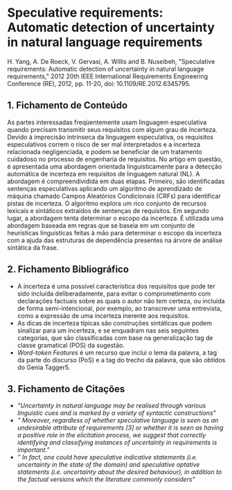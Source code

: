 # Speculative requirements: Automatic detection of uncertainty in natural language requirements

H. Yang, A. De Roeck, V. Gervasi, A. Willis and B. Nuseibeh, "Speculative requirements: Automatic detection of uncertainty in natural language requirements," 2012 20th IEEE International Requirements Engineering Conference (RE), 2012, pp. 11-20, doi: 10.1109/RE.2012.6345795.

## 1. Fichamento de Conteúdo

As partes interessadas freqüentemente usam linguagem especulativa quando precisam transmitir seus requisitos com algum grau de incerteza. Devido à imprecisão intrínseca da linguagem especulativa, os requisitos especulativos correm o risco de ser mal interpretados e a incerteza relacionada negligenciada, e podem se beneficiar de um tratamento cuidadoso no processo de engenharia de requisitos. No artigo em questão, é apresentada uma abordagem orientada linguisticamente para a detecção automática de incerteza em requisitos de linguagem natural (NL). A abordagem é compreendividida em duas etapas. Primeiro, são identificadas sentenças especulativas aplicando um algoritmo de aprendizado de máquina chamado Campos Aleatórios Condicionais (CRFs) para identificar pistas de incerteza. O algoritmo explora um rico conjunto de recursos lexicais e sintáticos extraídos de sentenças de requisitos. Em segundo lugar, a abordagem tenta determinar o escopo da incerteza. É utilizada uma abordagem baseada em regras que se baseia em um conjunto de heurísticas linguísticas feitas à mão para determinar o escopo da incerteza com a ajuda das estruturas de dependência presentes na árvore de análise sintática da frase.

## 2. Fichamento Bibliográfico

- A incerteza é uma possível característica dos requisitos que pode ter sido incluída deliberadamente, para evitar o comprometimento com declarações factuais sobre as quais o autor não tem certeza, ou incluída de forma semi-intencional, por exemplo, ao transcrever uma entrevista, como a expressão de uma incerteza inerente aos requisitos.
- As dicas de incerteza típicas são construções sintáticas que podem sinalizar para um incerteza, e se enquadram nas seis seguintes categorias, que são classificadas com base na generalização tag de classe gramatical (POS) da sugestão.
- _Word-token Features_ é um recurso que inclui o lema da palavra, a tag da parte do discurso (PoS) e a tag do trecho da palavra, que são obtidos do Genia Tagger5.

## 3. Fichamento de Citações

- _"Uncertainty in natural language may be realised through various linguistic cues and is marked by a variety of syntactic constructions"_
- _" Moreover, regardless of whether speculative language is seen as an undesirable attribute of requirements [3] or whether it is seen as having a positive role in the elicitation process, we suggest that correctly identifying and classifying instances of uncertainty in requirements is important."_
- _" In fact, one could have speculative indicative statements (i.e. uncertainty in the state of the domain) and speculative optative statements (i.e. uncertainty about the desired behaviour), in addition to the factual versions which the literature commonly considers"_
